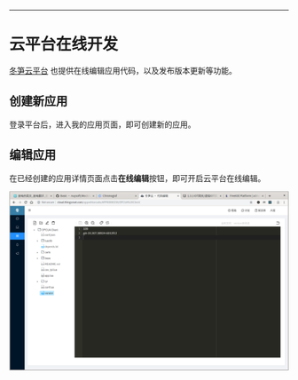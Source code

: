 
---

# 云平台在线开发

[冬笋云平台](http://cloud.thingsroot.com) 也提供在线编辑应用代码，以及发布版本更新等功能。

## 创建新应用

登录平台后，进入我的应用页面，即可创建新的应用。

## 编辑应用

在已经创建的应用详情页面点击**在线编辑**按钮，即可开启云平台在线编辑。

![云平台在线编辑](assets/cloud_editor.png "云平台在线编辑")
